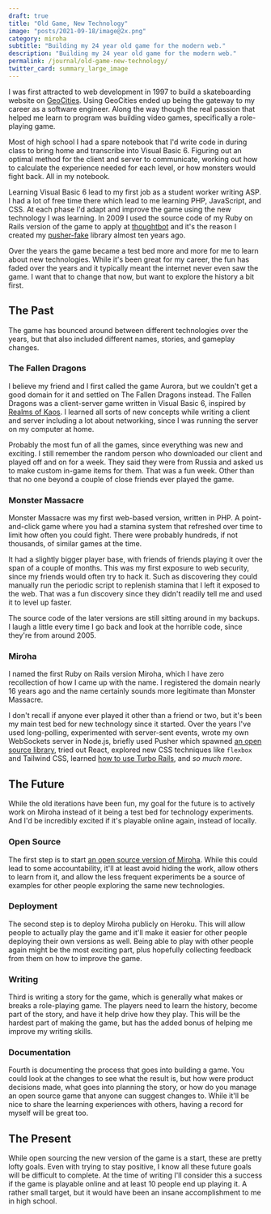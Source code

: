 ```yaml
---
draft: true
title: "Old Game, New Technology"
image: "posts/2021-09-18/image@2x.png"
category: miroha
subtitle: "Building my 24 year old game for the modern web."
description: "Building my 24 year old game for the modern web."
permalink: /journal/old-game-new-technology/
twitter_card: summary_large_image
---
```


I was first attracted to web development in 1997 to build a skateboarding
website on [GeoCities][]. Using GeoCities ended up being the gateway to my
career as a software engineer. Along the way though the real passion that helped
me learn to program was building video games, specifically a role-playing game.

Most of high school I had a spare notebook that I'd write code in during class
to bring home and transcribe into Visual Basic 6. Figuring out an optimal method
for the client and server to communicate, working out how to calculate the
experience needed for each level, or how monsters would fight back. All in my
notebook.

Learning Visual Basic 6 lead to my first job as a student worker writing ASP. I
had a lot of free time there which lead to me learning PHP, JavaScript, and CSS.
At each phase I'd adapt and improve the game using the new technology I was
learning. In 2009 I used the source code of my Ruby on Rails version of the game
to apply at [thoughtbot][] and it's the reason I created my [pusher-fake][]
library almost ten years ago.

Over the years the game became a test bed more and more for me to learn about
new technologies. While it's been great for my career, the fun has faded over
the years and it typically meant the internet never even saw the game. I want
that to change that now, but want to explore the history a bit first.

## The Past

The game has bounced around between different technologies over the years, but
that also included different names, stories, and gameplay changes.

### The Fallen Dragons

I believe my friend and I first called the game Aurora, but we couldn't get a
good domain for it and settled on The Fallen Dragons instead. The Fallen Dragons
was a client-server game written in Visual Basic 6, inspired by [Realms of
Kaos][]. I learned all sorts of new concepts while writing a client and server
including a lot about networking, since I was running the server on my computer
at home.

Probably the most fun of all the games, since everything was new and exciting. I
still remember the random person who downloaded our client and played off and on
for a week. They said they were from Russia and asked us to make custom in-game
items for them. That was a fun week. Other than that no one beyond a couple of
close friends ever played the game.

### Monster Massacre

Monster Massacre was my first web-based version, written in PHP. A
point-and-click game where you had a stamina system that refreshed over time to
limit how often you could fight. There were probably hundreds, if not thousands,
of similar games at the time.

It had a slightly bigger player base, with friends of friends playing it over
the span of a couple of months. This was my first exposure to web security,
since my friends would often try to hack it. Such as discovering they could
manually run the periodic script to replenish stamina that I left it exposed to
the web. That was a fun discovery since they didn't readily tell me and used it
to level up faster.

The source code of the later versions are still sitting around in my backups. I
laugh a little every time I go back and look at the horrible code, since they're
from around 2005.

### Miroha

I named the first Ruby on Rails version Miroha, which I have zero recollection
of how I came up with the name. I registered the domain nearly 16 years ago and
the name certainly sounds more legitimate than Monster Massacre.

I don't recall if anyone ever played it other than a friend or two, but it's
been my main test bed for new technology since it started. Over the years I've
used long-polling, experimented with server-sent events, wrote my own WebSockets
server in Node.js, briefly used Pusher which spawned [an open source library][],
tried out React, explored new CSS techniques like `flexbox` and Tailwind CSS,
learned [how to use Turbo Rails][], and *so much more*.

## The Future

While the old iterations have been fun, my goal for the future is to actively
work on Miroha instead of it being a test bed for technology experiments. And
I'd be incredibly excited if it's playable online again, instead of locally.

### Open Source

The first step is to start [an open source version of Miroha][]. While this
could lead to some accountability, it'll at least avoid hiding the work, allow
others to learn from it, and allow the less frequent experiments be a source of
examples for other people exploring the same new technologies.

### Deployment

The second step is to deploy Miroha publicly on Heroku. This will allow people
to actually play the game and it'll make it easier for other people deploying
their own versions as well. Being able to play with other people again might be
the most exciting part, plus hopefully collecting feedback from them on how to
improve the game.

### Writing

Third is writing a story for the game, which is generally what makes or breaks a
role-playing game. The players need to learn the history, become part of the
story, and have it help drive how they play. This will be the hardest part of
making the game, but has the added bonus of helping me improve my writing
skills.

### Documentation

Fourth is documenting the process that goes into building a game. You could look
at the changes to see what the result is, but how were product decisions made,
what goes into planning the story, or how do you manage an open source game that
anyone can suggest changes to. While it'll be nice to share the learning
experiences with others, having a record for myself will be great too.

## The Present

While open sourcing the new version of the game is a start, these are pretty
lofty goals. Even with trying to stay positive, I know all these future goals
will be difficult to complete. At the time of writing I'll consider this a
success if the game is playable online and at least 10 people end up playing it.
A rather small target, but it would have been an insane accomplishment to me in
high school.

[GeoCities]: https://en.wikipedia.org/wiki/Yahoo!_GeoCities
[thoughtbot]: https://thoughtbot.com
[pusher-fake]: https://github.com/tristandunn/pusher-fake
[Realms of Kaos]: https://realmsofkaos.fandom.com/wiki/Realms_of_Kaos_Wiki
[an open source library]: https://github.com/tristandunn/pusher-fake
[how to use Turbo Rails]: /journal/switching-streams-turbo-rails/
[an open source version of Miroha]: https://github.com/tristandunn/miroha
